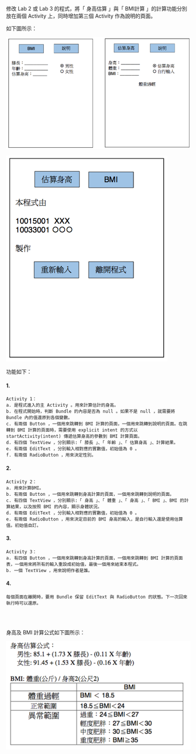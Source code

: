 修改 Lab 2 或 Lab 3 的程式，將「 身高估算 」與「 BMI計算 」的計算功能分別放在兩個 Activity 上，同時增加第三個 Activity 作為說明的頁面。

如下圖所示：

![image](https://github.com/veryjimmy/android_lab5/blob/master/example1.png)

![image](https://github.com/veryjimmy/android_lab5/blob/master/example2.png)

功能如下：

#### 1. 
	Activity 1：
	a. 是程式進入的主 Activity 。用來計算估計的身高。
	b. 在程式開始時，判斷 Bundle 的內容是否為 null 。如果不是 null ，就需要將 Bundle 內的值還原到各個變數。
	c. 有兩個 Button ，一個用來跳轉到 BMI 計算的頁面，一個用來跳轉到說明的頁面。在跳轉到 BMI 計算的頁面時，需要使用 explicit intent 的方式以 startActivity(intent) 傳遞估算身高的參數到 BMI 計算頁面。
	d. 有四個 TextView ，分別顯示:「 膝長 」、「 年齡 」、「 估算身高 」、計算結果。
	e. 有兩個 EditText ，分別輸入相對應的實數值，初始值為 0 。
	f. 有兩個 RadioButton ，用來決定性別。
#### 2. 
	Activity 2：
	a. 用來計算BMI。
	b. 有兩個 Button ，一個用來跳轉到身高計算的頁面，一個用來跳轉到說明的頁面。
	c. 有四個 TextView ，分別顯示:「 身高 」、「 體重 」、「 身高 」、「 BMI 」、BMI 的計算結果，以及按照 BMI 的內容，顯示身體狀況。
	d. 有兩個 EditText ，分別輸入相對應的實數值，初始值為 0 。
	e. 有兩個 RadioButton ，用來決定目前的 BMI 身高的輸入，是自行輸入還是使用估算值。初始值自訂。
#### 3. 
	Activity 3：
	a. 有四個 Button ，一個用來跳轉到身高計算的頁面，一個用來跳轉到 BMI 計算的頁面表，一個用來將所有的輸入重設成初始值，最後一個用來結束本程式。
	b. 一個 TextView ，用來說明作者是誰。
#### 4. 
	每個頁面在離開時，要用 Bundle 保留 EditText 與 RadioButton 的狀態。下一次回來執行時可以還原。

<br/><br/>

身高及 BMI 計算公式如下圖所示：

![image](https://github.com/veryjimmy/android_lab2/blob/master/formula.png)
